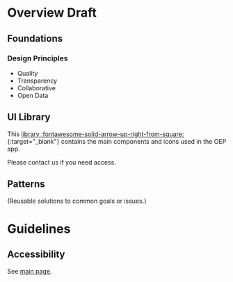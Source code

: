 <!--
SPDX-FileCopyrightText: 2025 Bryan Lancien <https://github.com/bmlancien> © Reiner Lemoine Institut

SPDX-License-Identifier: CC0-1.0
-->

# Overview <span class="badge badge--warning">Draft</span>

## Foundations

### Design Principles

- Quality
- Transparency
- Collaborative
- Open Data

## UI Library

This [library :fontawesome-solid-arrow-up-right-from-square:](https://www.figma.com/design/EAvBg7KuO1oit5Dry0U6WJ/Components?node-id=4940-344&t=Hsboi5ScY2Kmr8SU-1){:target="_blank"} contains the main components and icons used in the OEP app.

Please contact us if you need access.

## Patterns

(Reusable solutions to common goals or issues.)

# Guidelines

## Accessibility

See [main page](/dev/design-system/accessibility).
